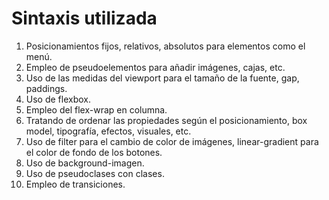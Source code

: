 # Sintaxis utilizada

1. Posicionamientos fijos, relativos, absolutos para elementos como el menú.
2. Empleo de pseudoelementos para añadir imágenes, cajas, etc.
3. Uso de las medidas del viewport para el tamaño de la fuente, gap, paddings.
4. Uso de flexbox.
5. Empleo del flex-wrap en columna.
6. Tratando de ordenar las propiedades según el posicionamiento, box model, tipografía, efectos, visuales, etc.
7. Uso de filter para el cambio de color de imágenes, linear-gradient para el color de fondo de los botones.
8. Uso de background-imagen. 
9. Uso de pseudoclases con clases.
10. Empleo de transiciones.